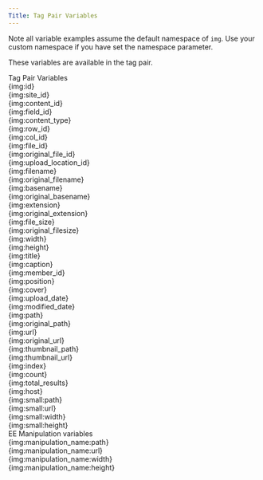 ```yaml
---
Title: Tag Pair Variables
---
```


Note all variable examples assume the default namespace of `img`. Use your custom namespace if you have set the namespace parameter.

These variables are available in the tag pair.

<div class="content-blocks__note software-docs-blocks__quick-ref">
<div class="content-blocks__note-title software-docs-blocks__quick-ref-title">
Tag Pair Variables
</div>
{img:id}<br>
{img:site_id}<br>
{img:content_id}<br>
{img:field_id}<br>
{img:content_type}<br>
{img:row_id}<br>
{img:col_id}<br>
{img:file_id}<br>
{img:original_file_id}<br>
{img:upload_location_id}<br>
{img:filename}<br>
{img:original_filename}<br>
{img:basename}<br>
{img:original_basename}<br>
{img:extension}<br>
{img:original_extension}<br>
{img:file_size}<br>
{img:original_filesize}<br>
{img:width}<br>
{img:height}<br>
{img:title}<br>
{img:caption}<br>
{img:member_id}<br>
{img:position}<br>
{img:cover}<br>
{img:upload_date}<br>
{img:modified_date}<br>
{img:path}<br>
{img:original_path}<br>
{img:url}<br>
{img:original_url}<br>
{img:thumbnail_path}<br>
{img:thumbnail_url}<br>
{img:index}<br>
{img:count}<br>
{img:total_results}<br>
{img:host}<br>
{img:small:path}<br>
{img:small:url}<br>
{img:small:width}<br>
{img:small:height}<br>
</div>

<div class="content-blocks__note software-docs-blocks__quick-ref">
<div class="content-blocks__note-title software-docs-blocks__quick-ref-title">
EE Manipulation variables
</div>
{img:manipulation_name:path}<br>
{img:manipulation_name:url}<br>
{img:manipulation_name:width}<br>
{img:manipulation_name:height}<br>
</div>
